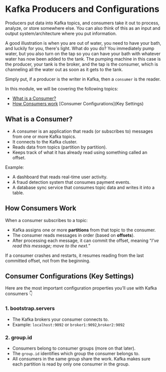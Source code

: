 # Kafka Producers and Configurations

Producers put data into Kafka topics, and consumers take it out to process, analyze, or store somewhere else. You can also think of this as an input and output system/architecture where you put information. 

A good illustration is when you are out of water, you need to have your bath, and luckily for you, there's light. What do you do? You immediately pump water, but you also turn on the tap so you can have your bath with whatever water has now been added to the tank. The pumping machine in this case is the producer, your tank is the broker, and the tap is the consumer, which is channeling all the water out as soon as it gets to the tank.

Simply put, if a producer is the writer in Kafka, then a `consumer` is the reader.

In this module, we will be covering the following topics:

- [What is a Consumer?](https://github.com/coredataengineers/CDE-BOOTCAMP/blob/main/12_apache_kafka/07-Consumer-and-Configurations.md#what-is-a-consumer)
- [How Consumers work](https://github.com/coredataengineers/CDE-BOOTCAMP/blob/main/12_apache_kafka/07-Consumer-and-Configurations.md#how-consumers-work)
   [Consumer Configurations](Key Settings)

## What is a Consumer?

* A consumer is an application that reads (or subscribes to) messages from one or more Kafka topics.
* It connects to the Kafka cluster.
* Reads data from topics (partition by partition).
* Keeps track of what it has already read using something called an offset.


Example:

* A dashboard that reads real-time user activity.
* A fraud detection system that consumes payment events.
* A database sync service that consumes topic data and writes it into a table.

## How Consumers Work

When a consumer subscribes to a topic:

* Kafka assigns one or more **partitions** from that topic to the consumer.
* The consumer reads messages in order (based on **offsets**).
* After processing each message, it can commit the offset, meaning “*I’ve read this message; move to the next.*”

If a consumer crashes and restarts, it resumes reading from the last committed offset, not from the beginning.


## Consumer Configurations (Key Settings)

Here are the most important configuration properties you’ll use with Kafka consumers 👇

### 1. bootstrap.servers

* The Kafka brokers your consumer connects to.
* Example: `localhost:9092` or `broker1:9092`,`broker2:9092`

### 2. group.id

* Consumers belong to consumer groups (more on that later).
* The `group.id` identifies which group the consumer belongs to.
* All consumers in the same group share the work. Kafka makes sure each partition is read by only one consumer in the group.



